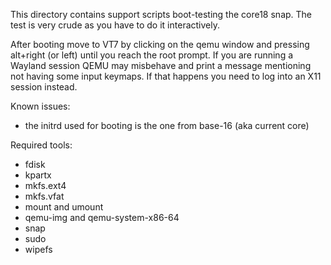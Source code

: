 This directory contains support scripts boot-testing the core18 snap.
The test is very crude as you have to do it interactively.

After booting move to VT7 by clicking on the qemu window and pressing alt+right
(or left) until you reach the root prompt. If you are running a Wayland session
QEMU may misbehave and print a message mentioning not having some input
keymaps. If that happens you need to log into an X11 session instead.

Known issues:
 - the initrd used for booting is the one from base-16 (aka current core)

Required tools:
 - fdisk
 - kpartx
 - mkfs.ext4
 - mkfs.vfat
 - mount and umount
 - qemu-img and qemu-system-x86-64
 - snap
 - sudo
 - wipefs
